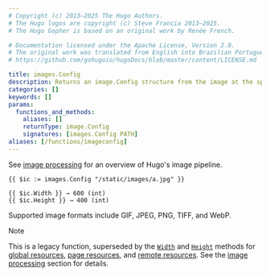 ```yaml
---
# Copyright (c) 2013–2025 The Hugo Authors.
# The Hugo logos are copyright (c) Steve Francia 2013–2025.
# The Hugo Gopher is based on an original work by Renée French.

# Documentation licensed under the Apache License, Version 2.0.
# The original work was translated from English into Brazilian Portuguese.
# https://github.com/gohugoio/hugoDocs/blob/master/content/LICENSE.md

title: images.Config
description: Returns an image.Config structure from the image at the specified path, relative to the working directory.
categories: []
keywords: []
params:
  functions_and_methods:
    aliases: []
    returnType: image.Config
    signatures: [images.Config PATH]
aliases: [/functions/imageconfig]
---
```


See [image processing] for an overview of Hugo's image pipeline.

```go-html-template
{{ $ic := images.Config "/static/images/a.jpg" }}

{{ $ic.Width }} → 600 (int)
{{ $ic.Height }} → 400 (int)
```

Supported image formats include GIF, JPEG, PNG, TIFF, and WebP.

> [!note]
> This is a legacy function, superseded by the [`Width`] and [`Height`] methods for [global resources](g), [page resources](g), and [remote resources](g). See the [image processing] section for details.

[`Height`]: /methods/resource/height/
[`Width`]: /methods/resource/width/
[image processing]: /content-management/image-processing/
